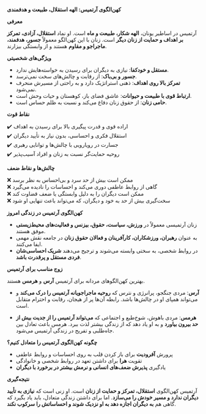 **کهن‌الگوی آرتمیس: الهه استقلال، طبیعت و هدفمندی**

**معرفی**

آرتمیس در اساطیر یونان، **الهه شکار، طبیعت و ماه** است. او نماد **استقلال، آزادی، تمرکز بر اهداف و حمایت از زنان دیگر** است. زنان با این کهن‌الگو معمولاً **جسور، هدفمند، ماجراجو و مقاوم** هستند و از وابستگی بیزارند.

**ویژگی‌های شخصیتی**

- **مستقل و خودکفا**: نیازی به دیگران برای رسیدن به خواسته‌هایش ندارد.
- **جسور و بی‌باک**: از رقابت و چالش‌های سخت نمی‌ترسد.
- **تمرکز بالا روی اهداف**: ذهنی استراتژیک دارد و به راحتی از مسیرش منحرف نمی‌شود.
- **ارتباط قوی با طبیعت و حیوانات**: عاشق فضای باز، کوهستان و حیات وحش است.
- **حامی زنان**: از حقوق زنان دفاع می‌کند و نسبت به ظلم حساس است.

**نقاط قوت**

✔️ اراده قوی و قدرت پیگیری بالا برای رسیدن به اهداف  
✔️ استقلال فکری و احساسی، بدون نیاز به تأیید دیگران  
✔️ جسارت در رویارویی با چالش‌ها و توانایی رهبری  
✔️ روحیه حمایت‌گر نسبت به زنان و افراد آسیب‌پذیر

**چالش‌ها و نقاط ضعف**

❌ ممکن است بیش از حد سرد و بی‌احساس به نظر برسد  
❌ گاهی از روابط عاطفی دوری می‌کند و احساسات را نادیده می‌گیرد  
❌ ممکن است دیگران را به دلیل وابستگی یا ضعف قضاوت کند  
❌ سخت‌گیری بیش از حد به خود و دیگران، که می‌تواند باعث تنهایی او شود

**کهن‌الگوی آرتمیس در زندگی امروز**

- زنان آرتمیسی معمولاً در **ورزش، سیاست، حقوق، بیزنس و فعالیت‌های محیط‌زیستی** موفق هستند.
- به عنوان **رهبران، ورزشکاران، کارآفرینان و فعالان حقوق زنان** در جامعه نقش مهمی ایفا می‌کنند.
- در روابط شخصی، به سختی وابسته می‌شوند و ترجیح می‌دهند **شریک احساسی‌شان فردی مستقل و پرقدرت باشد**.

**زوج مناسب برای آرتمیس**

بهترین کهن‌الگوهای مردانه برای آرتمیس **آرس** و **هرمس** هستند.

- **آرس**: مردی جنگجو، پرانرژی و نترس که **روحیه ماجراجویانه آرتمیس را درک می‌کند** و می‌تواند همپای او در چالش‌ها باشد. رابطه آن‌ها پر از هیجان، رقابت و احترام متقابل است.

- **هرمس**: مردی باهوش، شوخ‌طبع و اجتماعی که **می‌تواند آرتمیس را از جدیت بیش از حد بیرون بیاورد** و به او یاد دهد که از زندگی بیشتر لذت ببرد. هرمس باعث تعادل بین جاه‌طلبی و تفریح در زندگی آرتمیس می‌شود.

**چگونه کهن‌الگوی آرتمیس را متعادل کنیم؟**

- پرورش **آفرودیت** برای باز کردن قلب به روی احساسات و روابط عاطفی
- تقویت **هرا** برای داشتن تعهد در روابط شخصی و خانوادگی
- یادگیری **پذیرش ضعف‌های انسانی و نرمش بیشتر در برخورد با دیگران**

**نتیجه‌گیری**

آرتمیس کهن‌الگوی **استقلال، تمرکز و حمایت از زنان** است. او زنی است که **نیازی به تأیید دیگران ندارد و مسیر خودش را می‌سازد**. اما برای داشتن زندگی متعادل، باید یاد بگیرد که گاهی هم **به دیگران اجازه دهد به او نزدیک شوند و احساساتش را سرکوب نکند**.
